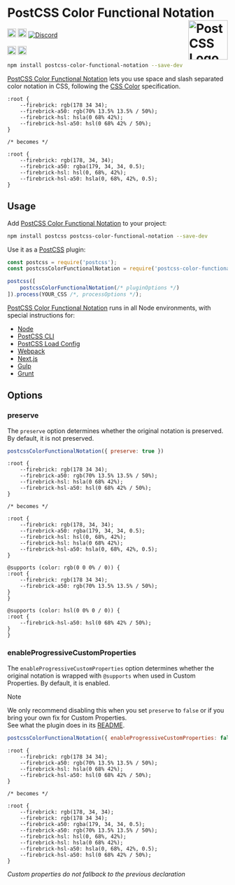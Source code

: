# PostCSS Color Functional Notation [<img src="https://postcss.github.io/postcss/logo.svg" alt="PostCSS Logo" width="90" height="90" align="right">][PostCSS]

[<img alt="npm version" src="https://img.shields.io/npm/v/postcss-color-functional-notation.svg" height="20">][npm-url] [<img alt="Build Status" src="https://github.com/csstools/postcss-plugins/workflows/test/badge.svg" height="20">][cli-url] [<img alt="Discord" src="https://shields.io/badge/Discord-5865F2?logo=discord&logoColor=white">][discord]<br><br>[<img alt="Baseline Status" src="https://cssdb.org/images/badges-baseline/color-functional-notation.svg" height="20">][css-url] [<img alt="CSS Standard Status" src="https://cssdb.org/images/badges/color-functional-notation.svg" height="20">][css-url] 

```bash
npm install postcss-color-functional-notation --save-dev
```

[PostCSS Color Functional Notation] lets you use space and slash separated
color notation in CSS, following the [CSS Color] specification.

```pcss
:root {
	--firebrick: rgb(178 34 34);
	--firebrick-a50: rgb(70% 13.5% 13.5% / 50%);
	--firebrick-hsl: hsla(0 68% 42%);
	--firebrick-hsl-a50: hsl(0 68% 42% / 50%);
}

/* becomes */

:root {
	--firebrick: rgb(178, 34, 34);
	--firebrick-a50: rgba(179, 34, 34, 0.5);
	--firebrick-hsl: hsl(0, 68%, 42%);
	--firebrick-hsl-a50: hsla(0, 68%, 42%, 0.5);
}
```

## Usage

Add [PostCSS Color Functional Notation] to your project:

```bash
npm install postcss postcss-color-functional-notation --save-dev
```

Use it as a [PostCSS] plugin:

```js
const postcss = require('postcss');
const postcssColorFunctionalNotation = require('postcss-color-functional-notation');

postcss([
	postcssColorFunctionalNotation(/* pluginOptions */)
]).process(YOUR_CSS /*, processOptions */);
```

[PostCSS Color Functional Notation] runs in all Node environments, with special
instructions for:

- [Node](INSTALL.md#node)
- [PostCSS CLI](INSTALL.md#postcss-cli)
- [PostCSS Load Config](INSTALL.md#postcss-load-config)
- [Webpack](INSTALL.md#webpack)
- [Next.js](INSTALL.md#nextjs)
- [Gulp](INSTALL.md#gulp)
- [Grunt](INSTALL.md#grunt)

## Options

### preserve

The `preserve` option determines whether the original notation
is preserved. By default, it is not preserved.

```js
postcssColorFunctionalNotation({ preserve: true })
```

```pcss
:root {
	--firebrick: rgb(178 34 34);
	--firebrick-a50: rgb(70% 13.5% 13.5% / 50%);
	--firebrick-hsl: hsla(0 68% 42%);
	--firebrick-hsl-a50: hsl(0 68% 42% / 50%);
}

/* becomes */

:root {
	--firebrick: rgb(178, 34, 34);
	--firebrick-a50: rgba(179, 34, 34, 0.5);
	--firebrick-hsl: hsl(0, 68%, 42%);
	--firebrick-hsl: hsla(0 68% 42%);
	--firebrick-hsl-a50: hsla(0, 68%, 42%, 0.5);
}

@supports (color: rgb(0 0 0% / 0)) {
:root {
	--firebrick: rgb(178 34 34);
	--firebrick-a50: rgb(70% 13.5% 13.5% / 50%);
}
}

@supports (color: hsl(0 0% 0 / 0)) {
:root {
	--firebrick-hsl-a50: hsl(0 68% 42% / 50%);
}
}
```

### enableProgressiveCustomProperties

The `enableProgressiveCustomProperties` option determines whether the original notation
is wrapped with `@supports` when used in Custom Properties. By default, it is enabled.

> [!NOTE]
> We only recommend disabling this when you set `preserve` to `false` or if you bring your own fix for Custom Properties.  
> See what the plugin does in its [README](https://github.com/csstools/postcss-plugins/tree/main/plugins/postcss-progressive-custom-properties#readme).

```js
postcssColorFunctionalNotation({ enableProgressiveCustomProperties: false })
```

```pcss
:root {
	--firebrick: rgb(178 34 34);
	--firebrick-a50: rgb(70% 13.5% 13.5% / 50%);
	--firebrick-hsl: hsla(0 68% 42%);
	--firebrick-hsl-a50: hsl(0 68% 42% / 50%);
}

/* becomes */

:root {
	--firebrick: rgb(178, 34, 34);
	--firebrick: rgb(178 34 34);
	--firebrick-a50: rgba(179, 34, 34, 0.5);
	--firebrick-a50: rgb(70% 13.5% 13.5% / 50%);
	--firebrick-hsl: hsl(0, 68%, 42%);
	--firebrick-hsl: hsla(0 68% 42%);
	--firebrick-hsl-a50: hsla(0, 68%, 42%, 0.5);
	--firebrick-hsl-a50: hsl(0 68% 42% / 50%);
}
```

_Custom properties do not fallback to the previous declaration_

[cli-url]: https://github.com/csstools/postcss-plugins/actions/workflows/test.yml?query=workflow/test
[css-url]: https://cssdb.org/#color-functional-notation
[discord]: https://discord.gg/bUadyRwkJS
[npm-url]: https://www.npmjs.com/package/postcss-color-functional-notation

[PostCSS]: https://github.com/postcss/postcss
[PostCSS Color Functional Notation]: https://github.com/csstools/postcss-plugins/tree/main/plugins/postcss-color-functional-notation
[CSS Color]: https://www.w3.org/TR/css-color-4/#funcdef-rgb
